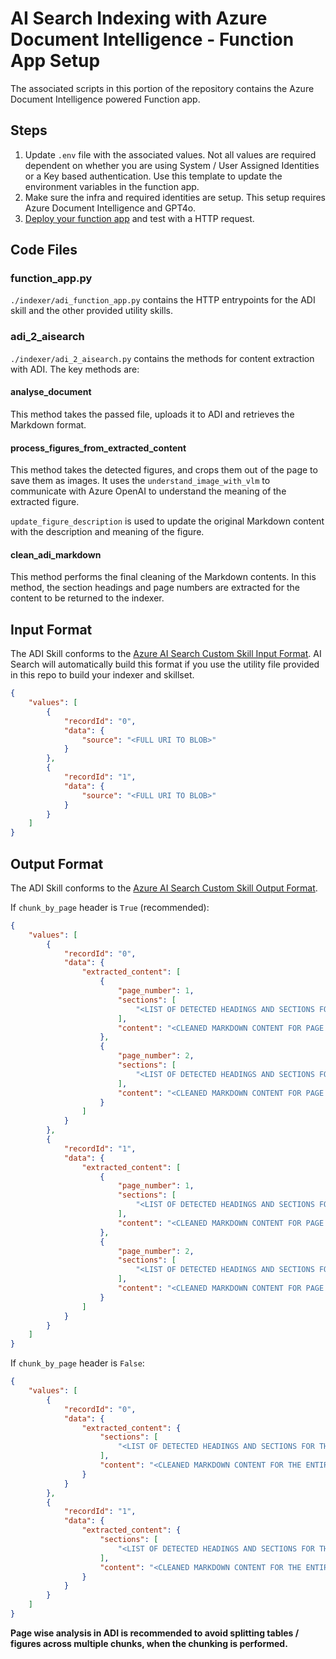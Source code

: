 # AI Search Indexing with Azure Document Intelligence - Function App Setup

The associated scripts in this portion of the repository contains the Azure Document Intelligence powered Function app.

## Steps

1. Update `.env` file with the associated values. Not all values are required dependent on whether you are using System / User Assigned Identities or a Key based authentication. Use this template to update the environment variables in the function app.
2. Make sure the infra and required identities are setup. This setup requires Azure Document Intelligence and GPT4o.
3. [Deploy your function app](https://learn.microsoft.com/en-us/azure/azure-functions/functions-deployment-technologies?tabs=windows) and test with a HTTP request.

## Code Files

### function_app.py

`./indexer/adi_function_app.py` contains the HTTP entrypoints for the ADI skill and the other provided utility skills.

### adi_2_aisearch

`./indexer/adi_2_aisearch.py` contains the methods for content extraction with ADI. The key methods are:

#### analyse_document

This method takes the passed file, uploads it to ADI and retrieves the Markdown format.

#### process_figures_from_extracted_content

This method takes the detected figures, and crops them out of the page to save them as images. It uses the `understand_image_with_vlm` to communicate with Azure OpenAI to understand the meaning of the extracted figure.

`update_figure_description` is used to update the original Markdown content with the description and meaning of the figure.

#### clean_adi_markdown

This method performs the final cleaning of the Markdown contents. In this method, the section headings and page numbers are extracted for the content to be returned to the indexer.

## Input Format

The ADI Skill conforms to the [Azure AI Search Custom Skill Input Format](https://learn.microsoft.com/en-gb/azure/search/cognitive-search-custom-skill-web-api?WT.mc_id=Portal-Microsoft_Azure_Search#sample-input-json-structure). AI Search will automatically build this format if you use the utility file provided in this repo to build your indexer and skillset.

```json
{
    "values": [
        {
            "recordId": "0",
            "data": {
                "source": "<FULL URI TO BLOB>"
            }
        },
        {
            "recordId": "1",
            "data": {
                "source": "<FULL URI TO BLOB>"
            }
        }
    ]
}
```

## Output Format

The ADI Skill conforms to the [Azure AI Search Custom Skill Output Format](https://learn.microsoft.com/en-gb/azure/search/cognitive-search-custom-skill-web-api?WT.mc_id=Portal-Microsoft_Azure_Search#sample-output-json-structure).

If `chunk_by_page` header is `True` (recommended):

```json
{
    "values": [
        {
            "recordId": "0",
            "data": {
                "extracted_content": [
                    {
                        "page_number": 1,
                        "sections": [
                            "<LIST OF DETECTED HEADINGS AND SECTIONS FOR PAGE NUMBER 1>"
                        ],
                        "content": "<CLEANED MARKDOWN CONTENT FOR PAGE NUMBER 1>"
                    },
                    {
                        "page_number": 2,
                        "sections": [
                            "<LIST OF DETECTED HEADINGS AND SECTIONS FOR PAGE NUMBER 2>"
                        ],
                        "content": "<CLEANED MARKDOWN CONTENT FOR PAGE NUMBER 2>"
                    }
                ]
            }
        },
        {
            "recordId": "1",
            "data": {
                "extracted_content": [
                    {
                        "page_number": 1,
                        "sections": [
                            "<LIST OF DETECTED HEADINGS AND SECTIONS FOR PAGE NUMBER 1>"
                        ],
                        "content": "<CLEANED MARKDOWN CONTENT FOR PAGE NUMBER 2>"
                    },
                    {
                        "page_number": 2,
                        "sections": [
                            "<LIST OF DETECTED HEADINGS AND SECTIONS FOR PAGE NUMBER 1>"
                        ],
                        "content": "<CLEANED MARKDOWN CONTENT FOR PAGE NUMBER 2>"
                    }
                ]
            }
        }
    ]
}
```

If `chunk_by_page` header is `False`:

```json
{
    "values": [
        {
            "recordId": "0",
            "data": {
                "extracted_content": {
                    "sections": [
                        "<LIST OF DETECTED HEADINGS AND SECTIONS FOR THE ENTIRE DOCUMENT>"
                    ],
                    "content": "<CLEANED MARKDOWN CONTENT FOR THE ENTIRE DOCUMENT>"
                }
            }
        },
        {
            "recordId": "1",
            "data": {
                "extracted_content": {
                    "sections": [
                        "<LIST OF DETECTED HEADINGS AND SECTIONS FOR THE ENTIRE DOCUMENT>"
                    ],
                    "content": "<CLEANED MARKDOWN CONTENT FOR THE ENTIRE DOCUMENT>"
                }
            }
        }
    ]
}
```

**Page wise analysis in ADI is recommended to avoid splitting tables / figures across multiple chunks, when the chunking is performed.**
